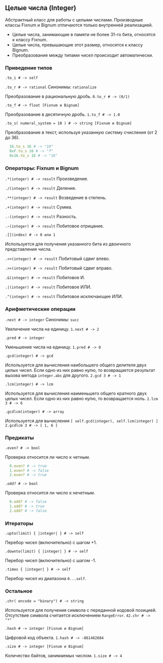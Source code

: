 ## Целые числа (Integer)

Абстрактный класс для работы с целыми числами. Производные классы Fixnum и Bignum отличаются только внутренней реализацией.

+ Целые числа, занимающие в памяти не более 31-го бита, относятся к классу Fixnum.
+ Целые числа, превышающие этот размер, относятся к классу Bignum.
+ Преобразование между типами чисел происходит автоматически.

### Приведение типов

`.to_i # -> self`

`.to_r # -> rational`
Синонимы: `rationalize`

Преобразование в рациональную дробь.
`0.to_r # -> (0/1)`

`.to_f # -> float [Fixnum и Bignum]`

Преобразование в десятичную дробь.
`1.to_f # -> 1.0`

`.to_s( numeral_system = 10 ) # -> string [Fixnum и Bignum]`

Преобразование в текст, используя указанную систему счисления (от 2 до 36).

~~~~~ ruby
  16.to_s 16 # -> "10"
  0xF.to_s 16 # -> "f"
  0x16.to_s 16 # -> "16"
~~~~~

### Операторы: Fixnum и Bignum

`.*(integer) # -> result` Произведение.

`./(integer) # -> result` Деление.

`.**(integer) # -> result` Возведение в степень.

`.+(integer) # -> result` Сумма.

`.-(integer) # -> result` Разность.

`.~(integer) # -> result` Побитовое отрицание.

`.[](index) # -> 0 или 1`

Используется для получения указанного бита из двоичного представления числа.

`.<<(integer) # -> result` Побитовый сдвиг влево.

`.>>(integer) # -> result` Побитовый сдвиг вправо.

`.&(integer) # -> result` Побитовое И.

`.|(integer) # -> result` Побитовое ИЛИ.

`.^(integer) # -> result` Побитовое исключающее ИЛИ.

### Арифметические операции

`.next # -> integer`
Синонимы: `succ`

Увеличение числа на единицу.
`1.next # -> 2`

`.pred # -> integer`

Уменьшение числа на единицу.
`1.pred # -> 0`

`.gcd(integer) # -> gcd`

Используется для вычисления наибольшего общего делителя двух целых чисел. Если одно из них равно нулю, то возвращается результат вызова метода `integer.abs` для другого.
`2.gcd 3 # -> 1`

`.lcm(integer) # -> lcm`

Используется для вычисления наименьшего общего кратного двух целых чисел. Если одно из них равно нулю, то возвращается ноль.
`2.lcm 3 # -> 6`

`.gcdlcm(integer) # -> array`

Используется для вычисления `[ self.gcd(integer), self.lcm(integer) ]`
`2.gcdlcm 3 # -> [ 1, 6 ]`

### Предикаты

`.even? # -> bool`

Проверка относится ли число к четным.

~~~~~ ruby
  0.even? # -> true
  1.even? # -> false
  2.even? # -> true
~~~~~

`.odd? # -> bool`

Проверка относится ли число к нечетным.

~~~~~ ruby
  0.odd? # -> false
  1.odd? # -> true
  2.odd? # -> false
~~~~~

### Итераторы

`.upto(limit) { |integer| } # -> self`

Перебор чисел (включительно) с шагом +1.

`.downto(limit) { |integer| } # -> self`

Перебор чисел (включительно) с шагом -1.

`.times { |integer| } # -> self`

Перебор чисел из диапазона `0...self`.

### Остальное

`.chr( encode = "binary") # -> string`

Используется для получения символа с переданной кодовой позицией. Отсутствие символа считается исключением `RangeError`.
`42.chr # -> "*"`

`.hash # -> integer [Fixnum и Bignum]`

Цифровой код объекта.
`1.hash # -> -861462684`

`.size # -> integer [Fixnum и Bignum]`

Количество байтов, занимаемых числом.
`1.size # -> 4`
